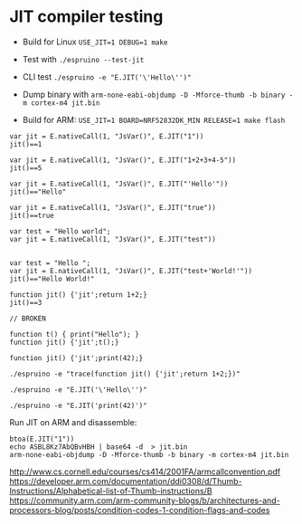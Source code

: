 JIT compiler testing
====================

* Build for Linux `USE_JIT=1 DEBUG=1 make`
* Test with `./espruino --test-jit`
* CLI test `./espruino -e "E.JIT('\'Hello\'')"`
* Dump binary with `arm-none-eabi-objdump -D -Mforce-thumb -b binary -m cortex-m4 jit.bin`

* Build for ARM: `USE_JIT=1 BOARD=NRF52832DK_MIN RELEASE=1 make flash`

```
var jit = E.nativeCall(1, "JsVar()", E.JIT("1"))
jit()==1

var jit = E.nativeCall(1, "JsVar()", E.JIT("1+2+3+4-5"))
jit()==5

var jit = E.nativeCall(1, "JsVar()", E.JIT("'Hello'"))
jit()=="Hello"

var jit = E.nativeCall(1, "JsVar()", E.JIT("true"))
jit()==true

var test = "Hello world";
var jit = E.nativeCall(1, "JsVar()", E.JIT("test"))


var test = "Hello ";
var jit = E.nativeCall(1, "JsVar()", E.JIT("test+'World!'"))
jit()=="Hello World!"

function jit() {'jit';return 1+2;}
jit()==3

// BROKEN

function t() { print("Hello"); }
function jit() {'jit';t();}

function jit() {'jit';print(42);}
```


```
./espruino -e "trace(function jit() {'jit';return 1+2;})"

./espruino -e "E.JIT('\'Hello\'')"

./espruino -e "E.JIT('print(42)')"
```


Run JIT on ARM and disassemble:

```
btoa(E.JIT("1"))
echo ASBL8Kz7AbQBvHBH | base64 -d  > jit.bin
arm-none-eabi-objdump -D -Mforce-thumb -b binary -m cortex-m4 jit.bin
```


http://www.cs.cornell.edu/courses/cs414/2001FA/armcallconvention.pdf
https://developer.arm.com/documentation/ddi0308/d/Thumb-Instructions/Alphabetical-list-of-Thumb-instructions/B
https://community.arm.com/arm-community-blogs/b/architectures-and-processors-blog/posts/condition-codes-1-condition-flags-and-codes
